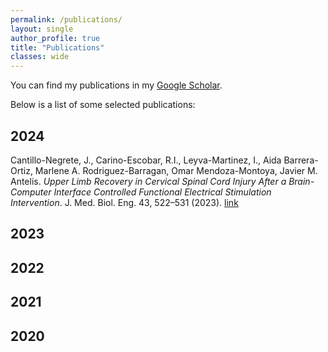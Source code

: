 ```yaml
---
permalink: /publications/
layout: single
author_profile: true
title: "Publications"
classes: wide
---
```


You can find my publications in my [Google Scholar](https://scholar.google.com/citations?user=9YnDZdAAAAAJ&hl=en).

Below is a list of some selected publications:
## 2024

Cantillo-Negrete, J., Carino-Escobar, R.I., Leyva-Martinez, I., Aida Barrera-Ortiz, Marlene A. Rodriguez-Barragan, Omar Mendoza-Montoya, Javier M. Antelis. *Upper Limb Recovery in Cervical Spinal Cord Injury After a Brain-Computer Interface Controlled Functional Electrical Stimulation Intervention*. J. Med. Biol. Eng. 43, 522–531 (2023). [link](https://doi.org/10.1007/s40846-023-00824-w)

## 2023

## 2022

## 2021

## 2020

